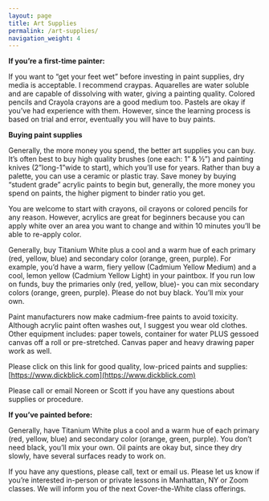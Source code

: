 ```yaml
---
layout: page
title: Art Supplies
permalink: /art-supplies/
navigation_weight: 4
---
```


**If you’re a first-time painter:**

If you want to “get your feet wet” before investing in paint supplies, dry media is acceptable. I recommend craypas. Aquarelles are water soluble and are capable of dissolving with water, giving a painting quality. Colored pencils and Crayola crayons are a good medium too. Pastels are okay if you’ve had experience with them. However, since the learning process is based on trial and error, eventually you will have to buy paints.

**Buying paint supplies**

Generally, the more money you spend, the better art supplies you can buy. It’s often best to buy high quality brushes (one each: 1” & ½”) and painting knives (2”long-1”wide to start), which you’ll use for years. Rather than buy a palette, you can use a ceramic or plastic tray. Save money by buying “student grade” acrylic paints to begin but, generally, the more money you spend on paints, the higher pigment to binder ratio you get.

You are welcome to start with crayons, oil crayons or colored pencils for any reason. However, acrylics are great for beginners because you can apply white over an area you want to change and within 10 minutes you’ll be able to re-apply color.

Generally, buy Titanium White plus a cool and a warm hue of each primary (red, yellow, blue) and secondary color (orange, green, purple). For example, you’d have a warm, fiery yellow (Cadmium Yellow Medium) and a cool, lemon yellow (Cadmium Yellow Light) in your paintbox. If you run low on funds, buy the primaries only (red, yellow, blue)- you can mix secondary colors (orange, green, purple). Please do not buy black. You’ll mix your own.

Paint manufacturers now make cadmium-free paints to avoid toxicity.
Although acrylic paint often washes out, I suggest you wear old clothes.
Other equipment includes: paper towels, container for water PLUS gessoed canvas off a roll or pre-stretched. Canvas paper and heavy drawing paper work as well.

Please click on this link for good quality, low-priced paints and supplies: [https://www.dickblick.com](https://www.dickblick.com) 

Please call or email Noreen or Scott if you have any questions about supplies or procedure.


**If you’ve painted before:**

Generally, have Titanium White plus a cool and a warm hue of each primary (red, yellow, blue) and secondary color (orange, green, purple). You don’t need black, you’ll mix your own. Oil paints are okay but, since they dry slowly, have several surfaces ready to work on. 

If you have any questions, please call, text or email us. Please let us know if you’re interested in-person or private lessons in Manhattan, NY or Zoom classes. We will inform you of the next Cover-the-White class offerings.
